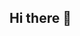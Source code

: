 ## Hi there 👋

<!--
# Hi there, I'm Hututu316! 👋

Welcome to my GitHub profile! I'm passionate about coding, and I love to learn and share my knowledge with the community.

## 🔧 Technologies & Tools

- Programming Languages: Python, JavaScript, Java, C++
- Web Development: HTML, CSS, React, Node.js
- Databases: MySQL, MongoDB
- Tools: Git, Docker, VS Code
- Cloud: AWS, Azure

## 📈 GitHub Stats

![Hututu316's GitHub stats](https://github-readme-stats.vercel.app/api?username=Hututu316&show_icons=true&theme=radical)

## 🚀 Projects

Here are some of the projects I've been working on:

- **[Project Name](https://github.com/Hututu316/project-name)**: Brief description of the project.
- **[Another Project](https://github.com/Hututu316/another-project)**: Brief description of another project.
- **[Yet Another Project](https://github.com/Hututu316/yet-another-project)**: Brief description of yet another project.


## 🌱 Currently Learning

- Advanced React and TypeScript
- Machine Learning with Python
- Cloud DevOps with AWS

## 📝 Blog & Writing

I also enjoy writing about technology and my experiences. Check out my blog:

- [My Blog](https://yourblog.com)

---

Thanks for visiting my profile! Feel free to explore my repositories and get in touch if you'd like to collaborate on a project.

![Visitor Count](https://visitor-badge.laobi.icu/badge?page_id=Hututu316.Hututu316)
-->
